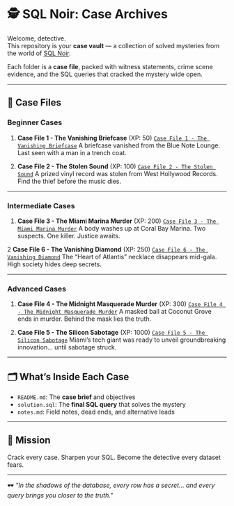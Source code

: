 # 🕵️ SQL Noir: Case Archives

Welcome, detective.  
This repository is your **case vault** — a collection of solved mysteries from the world of [SQL Noir](https://www.sqlnoir.com/).  

Each folder is a **case file**, packed with witness statements, crime scene evidence, and the SQL queries that cracked the mystery wide open.

---

## 📂 Case Files

### Beginner Cases
1. **Case File 1 - The Vanishing Briefcase** (XP: 50) [`Case File 1 - The Vanishing Briefcase`](./Case%20File%201%20-%20The%20Vanishing%20Briefcase) 
   A briefcase vanished from the Blue Note Lounge. Last seen with a man in a trench coat.  

2. **Case File 2 - The Stolen Sound** (XP: 100) [`Case File 2 - The Stolen Sound`](./Case%20File%202%20-%20The%20Stolen%20Sound)
   A prized vinyl record was stolen from West Hollywood Records. Find the thief before the music dies.  

---

### Intermediate Cases
1. **Case File 3 - The Miami Marina Murder** (XP: 200) [`Case File 3 - The Miami Marina Murder`](./Case%20File%203%20-%20The%20Miami%20Marina%20Murder)
   A body washes up at Coral Bay Marina. Two suspects. One killer. Justice awaits.  

2 **Case File 6 - The Vanishing Diamond** (XP: 250) [`Case File 6 - The Vanishing Diamond`](./Case%20File%206%20-%20The%20Vanishing%20Diamond)
   The “Heart of Atlantis” necklace disappears mid-gala. High society hides deep secrets.  

---

### Advanced Cases
1. **Case File 4 - The Midnight Masquerade Murder** (XP: 300) [`Case File 4 - The Midnight Masquerade Murder`](./Case%20File%204%20-%20The%20Midnight%20Masquerade%20Murder)
   A masked ball at Coconut Grove ends in murder. Behind the mask lies the truth.  

2. **Case File 5 - The Silicon Sabotage** (XP: 1000) [`Case File 5 - The Silicon Sabotage`](./Case%20File%205%20-%20The%20Silicon%20Sabotage)
   Miami’s tech giant was ready to unveil groundbreaking innovation… until sabotage struck.  

---

## 🗂️ What’s Inside Each Case
- `README.md`: The **case brief** and objectives  
- `solution.sql`: The **final SQL query** that solves the mystery  
- `notes.md`: Field notes, dead ends, and alternative leads  

---

## 🎯 Mission
Crack every case. Sharpen your SQL. Become the detective every dataset fears.  

---

🕶️ *"In the shadows of the database, every row has a secret… and every query brings you closer to the truth."*
